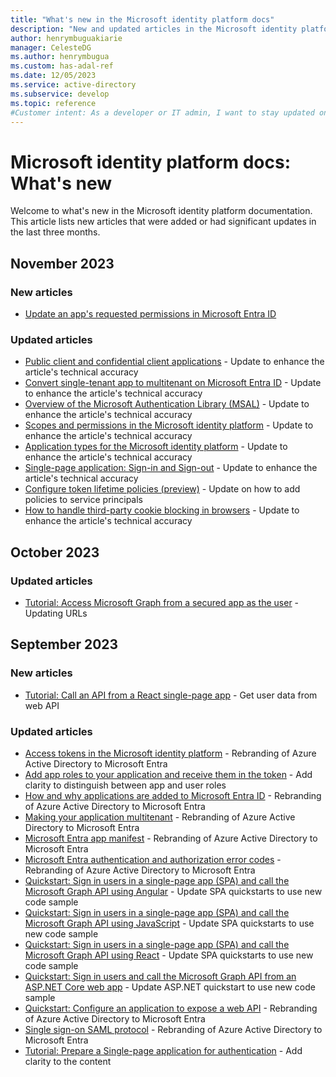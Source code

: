 ```yaml
---
title: "What's new in the Microsoft identity platform docs"
description: "New and updated articles in the Microsoft identity platform documentation."
author: henrymbuguakiarie
manager: CelesteDG
ms.author: henrymbugua
ms.custom: has-adal-ref
ms.date: 12/05/2023
ms.service: active-directory
ms.subservice: develop
ms.topic: reference
#Customer intent: As a developer or IT admin, I want to stay updated on the latest changes and additions to the Microsoft identity platform documentation, so that I can ensure that my applications and systems are using the most current and relevant information.
---
```


# Microsoft identity platform docs: What's new

Welcome to what's new in the Microsoft identity platform documentation. This article lists new articles that were added or had significant updates in the last three months.

## November 2023

### New articles

- [Update an app's requested permissions in Microsoft Entra ID](howto-update-permissions.md)

### Updated articles

- [Public client and confidential client applications](msal-client-applications.md) - Update to enhance the article's technical accuracy
- [Convert single-tenant app to multitenant on Microsoft Entra ID](howto-convert-app-to-be-multi-tenant.md) - Update to enhance the article's technical accuracy
- [Overview of the Microsoft Authentication Library (MSAL)](msal-overview.md) - Update to enhance the article's technical accuracy
- [Scopes and permissions in the Microsoft identity platform](scopes-oidc.md) - Update to enhance the article's technical accuracy
- [Application types for the Microsoft identity platform](v2-app-types.md) - Update to enhance the article's technical accuracy
- [Single-page application: Sign-in and Sign-out](scenario-spa-sign-in.md) - Update to enhance the article's technical accuracy
- [Configure token lifetime policies (preview)](configure-token-lifetimes.md) - Update on how to add policies to service principals
- [How to handle third-party cookie blocking in browsers](reference-third-party-cookies-spas.md) - Update to enhance the article's technical accuracy

## October 2023

### Updated articles

- [Tutorial: Access Microsoft Graph from a secured app as the user](multi-service-web-app-access-microsoft-graph-as-user.md) - Updating URLs

## September 2023

### New articles

- [Tutorial: Call an API from a React single-page app](tutorial-single-page-app-react-call-api.md) - Get user data from web API

### Updated articles

- [Access tokens in the Microsoft identity platform](access-tokens.md) - Rebranding of Azure Active Directory to Microsoft Entra
- [Add app roles to your application and receive them in the token](howto-add-app-roles-in-apps.md) - Add clarity to distinguish between app and user roles
- [How and why applications are added to Microsoft Entra ID](how-applications-are-added.md) - Rebranding of Azure Active Directory to Microsoft Entra
- [Making your application multitenant](howto-convert-app-to-be-multi-tenant.md) - Rebranding of Azure Active Directory to Microsoft Entra
- [Microsoft Entra app manifest](reference-app-manifest.md) - Rebranding of Azure Active Directory to Microsoft Entra
- [Microsoft Entra authentication and authorization error codes](reference-error-codes.md) - Rebranding of Azure Active Directory to Microsoft Entra
- [Quickstart: Sign in users in a single-page app (SPA) and call the Microsoft Graph API using Angular](quickstart-single-page-app-angular-sign-in.md) - Update SPA quickstarts to use new code sample
- [Quickstart: Sign in users in a single-page app (SPA) and call the Microsoft Graph API using JavaScript](quickstart-single-page-app-javascript-sign-in.md) - Update SPA quickstarts to use new code sample
- [Quickstart: Sign in users in a single-page app (SPA) and call the Microsoft Graph API using React](quickstart-single-page-app-react-sign-in.md) - Update SPA quickstarts to use new code sample
- [Quickstart: Sign in users and call the Microsoft Graph API from an ASP.NET Core web app](quickstart-web-app-aspnet-core-sign-in.md) - Update ASP.NET quickstart to use new code sample
- [Quickstart: Configure an application to expose a web API](quickstart-configure-app-expose-web-apis.md) - Rebranding of Azure Active Directory to Microsoft Entra
- [Single sign-on SAML protocol](single-sign-on-saml-protocol.md) - Rebranding of Azure Active Directory to Microsoft Entra
- [Tutorial: Prepare a Single-page application for authentication](tutorial-single-page-app-react-prepare-spa.md) - Add clarity to the content

